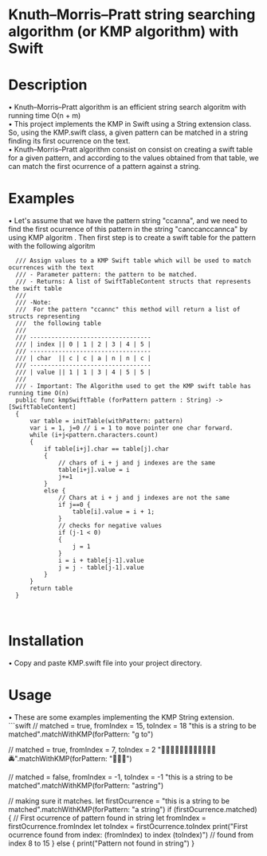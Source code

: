 # Knuth–Morris–Pratt string searching algorithm (or KMP algorithm) with Swift

<h1> Description </h1>
• Knuth–Morris–Pratt algorithm is an efficient string search algoritm with running time O(n + m) <br>
• This project implements the KMP in Swift using a String extension class. So, using the KMP.swift
  class, a given pattern can be matched in a string finding its first ocurrence on the text. <br>
• Knuth–Morris–Pratt algorithm consist on consist on creating a swift table for a given pattern, and
  according to the values obtained from that table, we can match the first ocurrence of a pattern against
  a string. 
<h1> Examples </h1>
• Let's assume that we have the pattern string "ccanna", and we need to find the first ocurrence of this pattern
  in the string "canccanccannca" by using KMP algoritm . Then first step is to create a swift table for the pattern
  with the following algoritm 
  
  ```
    /// Assign values to a KMP Swift table which will be used to match ocurrences with the text
    /// - Parameter pattern: the pattern to be matched.
    /// - Returns: A list of SwiftTableContent structs that represents the swift table
    ///
    /// -Note:
    ///  For the pattern "ccannc" this method will return a list of structs representing
    ///  the following table
    ///
    /// ----------------------------------
    /// | index || 0 | 1 | 2 | 3 | 4 | 5 |
    /// ----------------------------------
    /// | char  || c | c | a | n | n | c |
    /// ----------------------------------
    /// | value || 1 | 1 | 3 | 4 | 5 | 5 |
    ///
    /// - Important: The Algorithm used to get the KMP swift table has running time O(n)
    public func kmpSwiftTable (forPattern pattern : String) -> [SwiftTableContent]
    {
        var table = initTable(withPattern: pattern)
        var i = 1, j=0 // i = 1 to move pointer one char forward.
        while (i+j<pattern.characters.count)
        {
            if table[i+j].char == table[j].char
            {
                // chars of i + j and j indexes are the same
                table[i+j].value = i
                j+=1
            }
            else {
                // Chars at i + j and j indexes are not the same
                if j==0 {
                    table[i].value = i + 1;
                }
                // checks for negative values
                if (j-1 < 0)
                {
                    j = 1
                }
                i = i + table[j-1].value
                j = j - table[j-1].value
            }
        }
        return table
    }
      
      
  ```

<h1> Installation </h1>
• Copy and paste KMP.swift file into your project directory.

<h1> Usage </h1>
• These are some examples implementing the KMP String extension.<br>
```swift
   // matched = true, fromIndex = 15, toIndex = 18 
   "this is a string to be matched".matchWithKMP(forPattern: "g to") 
   
   // matched = true, fromIndex = 7, toIndex = 2
   "🚕🚕🚖🚖🚀🚏🚤🚅🚅🚅🚝🚤🚔".matchWithKMP(forPattern: "🚅🚅🚅") 
   
   // matched = false, fromIndex = -1, toIndex = -1
   "this is a string to be matched".matchWithKMP(forPattern: "astring") 
   
   // making sure it matches.
   let firstOcurrence = "this is a string to be matched".matchWithKMP(forPattern: "a string")
   if (firstOcurrence.matched)
   {
       // First ocurrence of pattern found in string
       let fromIndex = firstOcurrence.fromIndex
       let toIndex = firstOcurrence.toIndex
       print("First ocurrence found from index: \(fromIndex) to index \(toIndex)") // found from index 8 to 15
   }
   else
   {
       print("Pattern not found in string")
   }
   
```

